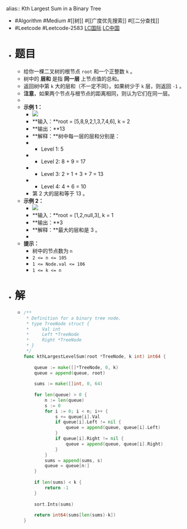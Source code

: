 alias:: Kth Largest Sum in a Binary Tree

- #Algorithm #Medium #[[树]] #[[广度优先搜索]] #[[二分查找]]
- #Leetcode #Leetcode-2583 [LC国际](https://leetcode.com/problems/kth-largest-sum-in-a-binary-tree/) [LC中国](https://leetcode.cn/problems/kth-largest-sum-in-a-binary-tree/)
- # 题目
	- 给你一棵二叉树的根节点 `root` 和一个正整数 `k` 。
	- 树中的 **层和** 是指 **同一层** 上节点值的总和。
	- 返回树中第 `k` 大的层和（不一定不同）。如果树少于 `k` 层，则返回 `-1` 。
	- **注意**，如果两个节点与根节点的距离相同，则认为它们在同一层。
	-
	- **示例 1：**
		- ![](https://assets.leetcode.com/uploads/2022/12/14/binaryytreeedrawio-2.png)
		- **输入：**root = [5,8,9,2,1,3,7,4,6], k = 2
		- **输出：**13
		- **解释：**树中每一层的层和分别是：
		- - Level 1: 5
		- - Level 2: 8 + 9 = 17
		- - Level 3: 2 + 1 + 3 + 7 = 13
		- - Level 4: 4 + 6 = 10
		- 第 2 大的层和等于 13 。
	- **示例 2：**
		- ![](https://assets.leetcode.com/uploads/2022/12/14/treedrawio-3.png)
		- **输入：**root = [1,2,null,3], k = 1
		- **输出：**3
		- **解释：**最大的层和是 3 。
		-
	- **提示：**
		- 树中的节点数为 `n`
		- `2 <= n <= 105`
		- `1 <= Node.val <= 106`
		- `1 <= k <= n`
- # 解
	- ```go
	  /**
	   * Definition for a binary tree node.
	   * type TreeNode struct {
	   *     Val int
	   *     Left *TreeNode
	   *     Right *TreeNode
	   * }
	   */
	  func kthLargestLevelSum(root *TreeNode, k int) int64 {
	      
	      queue := make([]*TreeNode, 0, k)
	      queue = append(queue, root)
	      
	      sums := make([]int, 0, 64)
	      
	      for len(queue) > 0 {
	          n := len(queue)
	          s := 0
	          for i := 0; i < n; i++ {
	              s += queue[i].Val
	              if queue[i].Left != nil {
	                  queue = append(queue, queue[i].Left)
	              }
	              if queue[i].Right != nil {
	                  queue = append(queue, queue[i].Right)
	              }
	          }
	          sums = append(sums, s)
	          queue = queue[n:]
	      }
	      
	      if len(sums) < k {
	          return -1
	      }
	      
	      sort.Ints(sums)
	      
	      return int64(sums[len(sums)-k])
	  }
	  ```